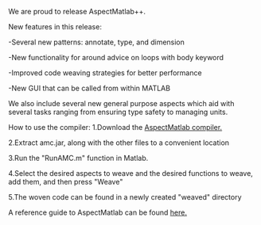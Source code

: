 We are proud to release AspectMatlab++. 

New features in this release:

-Several new patterns: annotate, type, and dimension

-New functionality for around advice on loops with body keyword

-Improved code weaving strategies for better performance

-New GUI that can be called from within MATLAB


We also include several new general purpose aspects which aid with several tasks ranging from ensuring type safety to managing units.




How to use the compiler:
1.Download the [AspectMatlab compiler.](http://www.sable.mcgill.ca/mclab/projects/aspect-matlab/AspectMatlab.zip)

2.Extract amc.jar, along with the other files to a convenient location

3.Run the "RunAMC.m" function in Matlab.

4.Select the desired aspects to weave and the desired functions to weave, add them, and then press "Weave"

5.The woven code can be found in a newly created "weaved" directory


A reference guide to AspectMatlab can be found [here.](http://www.sable.mcgill.ca/mclab/projects/aspect-matlab/AspectMatlabRef.pdf)
